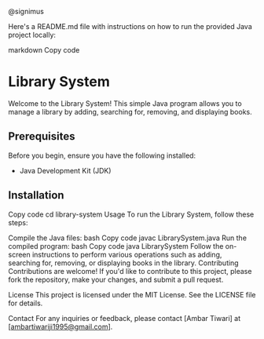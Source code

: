 @signimus

Here's a README.md file with instructions on how to run the provided Java project locally:

markdown
Copy code
# Library System

Welcome to the Library System! This simple Java program allows you to manage a library by adding, searching for, removing, and displaying books.

## Prerequisites

Before you begin, ensure you have the following installed:
- Java Development Kit (JDK)

## Installation
Copy code
cd library-system
Usage
To run the Library System, follow these steps:

Compile the Java files:
bash
Copy code
javac LibrarySystem.java
Run the compiled program:
bash
Copy code
java LibrarySystem
Follow the on-screen instructions to perform various operations such as adding, searching for, removing, or displaying books in the library.
Contributing
Contributions are welcome! If you'd like to contribute to this project, please fork the repository, make your changes, and submit a pull request.

License
This project is licensed under the MIT License. See the LICENSE file for details.

Contact
For any inquiries or feedback, please contact [Ambar Tiwari] at [ambartiwariji1995@gmail.com].

